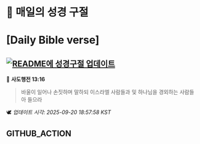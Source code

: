 # 🙏 매일의 성경 구절
# [Daily Bible verse]
## [![README에 성경구절 업데이트](https://github.com/DONGSUKA/first_test/actions/workflows/update-readme-bible.yml/badge.svg)](https://github.com/DONGSUKA/first_test/actions/workflows/update-readme-bible.yml)
<!-- START_BIBLE_VERSE -->
📖 **사도행전 13:16**
> 바울이 일어나 손짓하며 말하되 이스라엘 사람들과 및 하나님을 경외하는 사람들아 들으라

🕊️ _업데이트 시각: 2025-09-20 18:57:58 KST_
  <!-- END_BIBLE_VERSE -->
## GITHUB_ACTION
